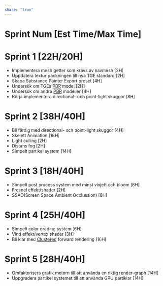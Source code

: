 ```yaml
---
share: "true"
---
```

# Sprint Num [Est Time/Max Time]
# Sprint 1 [22H/20H]
- Implementera mesh getter som krävs av navmesh [2H]
- Uppdatera textur packningen till nya TGE standard [2H]
- Skapa Substance Painter Export preset [4H]
- Undersök om TGEs [PBR](PBR.md) model [2H]
- Undersök om andra [PBR](PBR.md) modeller [4H]
- Börja implementera directional- och point-light skuggor [8H]
# Sprint 2 [38H/40H]
- Bli färdig med directional- och point-light skuggor [4H]
- Skelett Animation [18H]
- Light culling [2H]
- Distans fog [2H]
- Simpelt partikel system [14H]
# Sprint 3 [18H/40H]
- Simpelt post process system med minst vinjett och bloom [8H]
- Fresnel effekt/shader [2H]
- SSAO(Screen Space Ambient Occlussion) [8H]
# Sprint 4 [25H/40H]
- Simpelt color grading system [6H]
- Vind effekt/vertex shader [3H]
- Bli klar med [Clustered](Clustered.md) forward rendering [16H]
# Sprint 5 [28H/40H]
- Omfaktorisera grafik motorn till att använda en riktig render-graph [14H]
- Uppgradera partikel systemet till att använda GPU partiklar [14H]